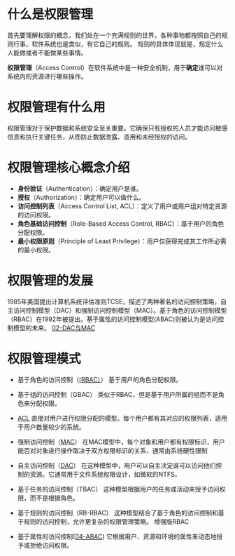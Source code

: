 
# 什么是权限管理

首先要理解权限的概念，我们处在一个充满规则的世界，各种事物都按照自己的规则行事，软件系统也是类似，有它自己的规则。 规则的具体体现就是，规定什么人能做或者不能做某些事情。

**权限管理**（Access Control）在软件系统中是一种安全机制，用于**确定**谁可以对系统内的资源进行哪些操作。


# 权限管理有什么用

权限管理对于保护数据和系统安全至关重要。它确保只有授权的人员才能访问敏感信息和执行关键任务，从而防止数据泄露、滥用和未经授权的访问。

# 权限管理核心概念介绍

- **身份验证**（Authentication）：确定用户是谁。
- **授权**（Authorization）：确定用户可以做什么。
- **访问控制列表**（Access Control List, ACL）：定义了用户或用户组对特定资源的访问权限。
- **角色基础访问控制**（Role-Based Access Control, RBAC）：基于用户的角色分配权限。
- **最小权限原则**（Principle of Least Privilege）：用户仅获得完成其工作所必需的最小权限。

# 权限管理的发展

1985年美国提出计算机系统评估准则TCSE，描述了两种著名的访问控制策略，自主访问控制模型（DAC）和强制访问控制模型（MAC）。基于角色的访问控制模型（RBAC）在1992年被提出。基于属性的访问控制模型(ABAC)则被认为是访问控制模型的未来。
[02-DAC与MAC](02-DAC与MAC.md)
# 权限管理模式
- 基于角色的访问控制（[(RBAC）](03-RBAC（基于角色（Role）的访问控制）.md)）
	基于用户的角色分配权限。
	
-  基于组的访问控制（GBAC）
	类似于RBAC，但是基于用户所属的组而不是角色来分配权限。

-  [ACL](05-ACL.md)
	 直接对用户进行权限分配的模型。每个用户都有其对应的权限列表，适用于用户数量较少的系统。

- 强制访问控制（[MAC](02-DAC与MAC.md#MAC%20(强制访问控制模型))）
	在MAC模型中，每个对象和用户都有权限标识，用户能否对对象进行操作取决于双方权限标识的关系，通常由系统硬性限制

 - 自主访问控制（[DAC](02-DAC与MAC.md#DAC(%20自主访问控制模型))）
	在这种模型中，用户可以自主决定谁可以访问他们控制的资源。它通常用于文件系统权限设计，如微软的NTFS。
	
- 基于任务的访问控制（TBAC）
	这种模型根据用户的任务或活动来授予访问权限，而不是根据角色。
    
 - 基于规则的访问控制（RB-RBAC）
	这种模型结合了基于角色的访问控制和基于规则的访问控制，允许更复杂的权限管理策略。 增强版RBAC

- 基于属性的访问控制([04-ABAC](04-ABAC.md))
	它根据用户、资源和环境的属性来动态地授予或拒绝访问权限。
    
